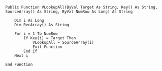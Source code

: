     Public Function VLookupAll(ByVal Target As String, Key() As String, SourceArray() As String, ByVal NumRow As Long) As String

        Dim i As Long
        Dim RecArray() As String

        For i = 1 To NumRow
            If Key(i) = Target Then
                VLookupAll = SourceArray(i)
                Exit Function
            End If
        Next i

    End Function
